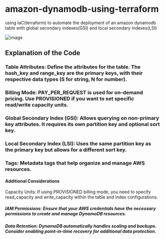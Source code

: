 # amazon-dynamodb-using-terraform
using IaC(terraform) to automate the deployment of an amazon dynamodb table with global secondary indexes(GSI) and local secondary indexes(LSI)


![image](https://github.com/user-attachments/assets/aa67895d-dda5-449b-a3d1-3766462d9905)

## Explanation of the Code


### Table Attributes: Define the attributes for the table. The hash_key and range_key are the primary keys, with their respective data types (S for string, N for number).

### Billing Mode: PAY_PER_REQUEST is used for on-demand pricing. Use PROVISIONED if you want to set specific read/write capacity units.

### Global Secondary Index (GSI): Allows querying on non-primary key attributes. It requires its own partition key and optional sort key.

### Local Secondary Index (LSI): Uses the same partition key as the primary key but allows for a different sort key.

### Tags: Metadata tags that help organize and manage AWS resources.

#### Additional Considerations
Capacity Units: If using PROVISIONED billing mode, you need to specify read_capacity and write_capacity within the table and index configurations.

##### IAM Permissions: Ensure that your AWS credentials have the necessary permissions to create and manage DynamoDB resources.

##### Data Retention: DynamoDB automatically handles scaling and backups. Consider enabling point-in-time recovery for additional data protection.
